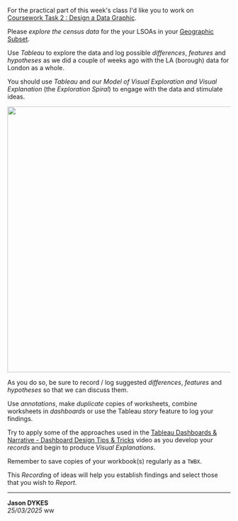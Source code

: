 For the practical part of this week's class I'd like you to work on [Coursework Task 2 : Design a Data Graphic](https://moodle4.city.ac.uk/mod/assign/view.php?id=824741).

Please _explore the census data_ for the your LSOAs in your [Geographic Subset](https://moodle4.city.ac.uk/mod/page/view.php?id=898506).

Use _Tableau_ to explore the data and log possible _differences_, _features_ and _hypotheses_ as we did a couple of weeks ago with the LA (borough) data for London as a whole.

You should use _Tableau_ and our _Model of Visual Exploration and Visual Explanation_ (the _Exploration Spiral_) to engage with the data and stimulate ideas.

<div class="imgBox" style="float:center; align:center">
<img width=600  src="https://jsndyks.github.io/sg2047/img/sg2047.week07.slides.explore.v1.png"/>
</div>

As you do so, be sure to record /  log suggested _differences_, _features_ and _hypotheses_  so that we can discuss them.

Use _annotations_,  make _duplicate_ copies of worksheets, combine worksheets in _dashboards_ or use the Tableau _story_ feature to log your findings.

Try to apply some of the approaches used in the [Tableau Dashboards & Narrative - Dashboard Design Tips & Tricks](https://moodle4.city.ac.uk/mod/kalvidres/view.php?id=902985) video as you develop your *records* and begin to produce *Visual Explanations*.

Remember to save copies of your workbook(s) regularly as a <code>TWBX</code>.

This *Record*ing of ideas will help you establish findings and select those that you wish to *Report*.

---

**Jason DYKES**<br/>
_25/03/2025_
ww